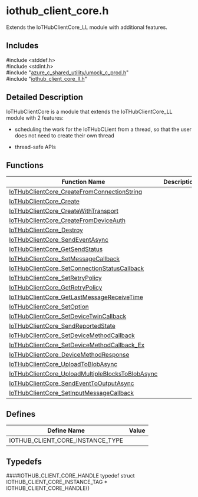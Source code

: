 # iothub_client_core.h 

Extends the IoTHubClientCore_LL module with additional features.

## Includes

\#include <stddef.h>  
\#include <stdint.h>  
\#include "[azure_c_shared_utility/umock_c_prod.h](iot-c-ref-umock-c-prod-h.md)"  
\#include "[iothub_client_core_ll.h](iot-c-ref-iothub-client-core-ll-h.md)"  

## Detailed Description

IoTHubClientCore is a module that extends the IoTHubClientCore_LL module with 2 features:

* scheduling the work for the IoTHubCLient from a thread, so that the user does not need to create their own thread

* thread-safe APIs

## Functions

Function Name                  | Description                                
--------------------------------|---------------------------------------------
[IoTHubClientCore_CreateFromConnectionString](./iot-c-ref-iothub-client-core-h/iothubclientcore-createfromconnectionstring.md)            | 
[IoTHubClientCore_Create](./iot-c-ref-iothub-client-core-h/iothubclientcore-create.md)            | 
[IoTHubClientCore_CreateWithTransport](./iot-c-ref-iothub-client-core-h/iothubclientcore-createwithtransport.md)            | 
[IoTHubClientCore_CreateFromDeviceAuth](./iot-c-ref-iothub-client-core-h/iothubclientcore-createfromdeviceauth.md)            | 
[IoTHubClientCore_Destroy](./iot-c-ref-iothub-client-core-h/iothubclientcore-destroy.md)            | 
[IoTHubClientCore_SendEventAsync](./iot-c-ref-iothub-client-core-h/iothubclientcore-sendeventasync.md)            | 
[IoTHubClientCore_GetSendStatus](./iot-c-ref-iothub-client-core-h/iothubclientcore-getsendstatus.md)            | 
[IoTHubClientCore_SetMessageCallback](./iot-c-ref-iothub-client-core-h/iothubclientcore-setmessagecallback.md)            | 
[IoTHubClientCore_SetConnectionStatusCallback](./iot-c-ref-iothub-client-core-h/iothubclientcore-setconnectionstatuscallback.md)            | 
[IoTHubClientCore_SetRetryPolicy](./iot-c-ref-iothub-client-core-h/iothubclientcore-setretrypolicy.md)            | 
[IoTHubClientCore_GetRetryPolicy](./iot-c-ref-iothub-client-core-h/iothubclientcore-getretrypolicy.md)            | 
[IoTHubClientCore_GetLastMessageReceiveTime](./iot-c-ref-iothub-client-core-h/iothubclientcore-getlastmessagereceivetime.md)            | 
[IoTHubClientCore_SetOption](./iot-c-ref-iothub-client-core-h/iothubclientcore-setoption.md)            | 
[IoTHubClientCore_SetDeviceTwinCallback](./iot-c-ref-iothub-client-core-h/iothubclientcore-setdevicetwincallback.md)            | 
[IoTHubClientCore_SendReportedState](./iot-c-ref-iothub-client-core-h/iothubclientcore-sendreportedstate.md)            | 
[IoTHubClientCore_SetDeviceMethodCallback](./iot-c-ref-iothub-client-core-h/iothubclientcore-setdevicemethodcallback.md)            | 
[IoTHubClientCore_SetDeviceMethodCallback_Ex](./iot-c-ref-iothub-client-core-h/iothubclientcore-setdevicemethodcallback-ex.md)            | 
[IoTHubClientCore_DeviceMethodResponse](./iot-c-ref-iothub-client-core-h/iothubclientcore-devicemethodresponse.md)            | 
[IoTHubClientCore_UploadToBlobAsync](./iot-c-ref-iothub-client-core-h/iothubclientcore-uploadtoblobasync.md)            | 
[IoTHubClientCore_UploadMultipleBlocksToBlobAsync](./iot-c-ref-iothub-client-core-h/iothubclientcore-uploadmultipleblockstoblobasync.md)            | 
[IoTHubClientCore_SendEventToOutputAsync](./iot-c-ref-iothub-client-core-h/iothubclientcore-sendeventtooutputasync.md)            | 
[IoTHubClientCore_SetInputMessageCallback](./iot-c-ref-iothub-client-core-h/iothubclientcore-setinputmessagecallback.md)            | 

## Defines

Define Name                    | Value                                
--------------------------------|---------------------------------------------
IOTHUB_CLIENT_CORE_INSTANCE_TYPE            | 

## Typedefs

####IOTHUB_CLIENT_CORE_HANDLE
typedef struct IOTHUB_CLIENT_CORE_INSTANCE_TAG * IOTHUB_CLIENT_CORE_HANDLE()


